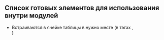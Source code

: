 ## Список готовых элементов для использования внутри модулей

* Встраиваются в ячейке таблицы в нужно месте (в тэгах <td>, <div>)

